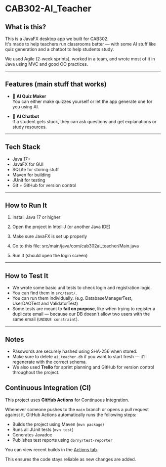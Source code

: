# CAB302-AI_Teacher

## What is this?

This is a JavaFX desktop app we built for CAB302.  
It's made to help teachers run classrooms better — with some AI stuff like quiz generation and a chatbot to help students study.

We used Agile (2-week sprints), worked in a team, and wrote most of it in Java using MVC and good OO practices.

---

## Features (main stuff that works)

- 🧠 **AI Quiz Maker**  
  You can either make quizzes yourself or let the app generate one for you using AI.

- 🤖 **AI Chatbot**  
  If a student gets stuck, they can ask questions and get explanations or study resources.

---

## Tech Stack

- Java 17+
- JavaFX for GUI
- SQLite for storing stuff
- Maven for building
- JUnit for testing
- Git + GitHub for version control

---

## How to Run It

1. Install Java 17 or higher
2. Open the project in IntelliJ (or another Java IDE)
3. Make sure JavaFX is set up properly
4. Go to this file: src/main/java/com/cab302ai_teacher/Main.java


5. Run it (should open the login screen)

---

## How to Test It

- We wrote some basic unit tests to check login and registration logic.
- You can find them in `src/test/`.
- You can run them individually. (e.g. DatabaseManagerTest, UserDAOTest and ValidatorTest)
- Some tests are meant to **fail on purpose**, like when trying to register a duplicate email — because our DB doesn't allow two users with the same email (`UNIQUE constraint`).

---

## Notes

- Passwords are securely hashed using SHA-256 when stored.
- Make sure to delete `ai_teacher.db` if you want to start fresh — it'll regenerate with the correct schema.
- We also used **Trello** for sprint planning and GitHub for version control throughout the project.


## Continuous Integration (CI)

This project uses **GitHub Actions** for Continuous Integration.

Whenever someone pushes to the `main` branch or opens a pull request against it, GitHub Actions automatically runs the following steps:

- Builds the project using Maven (`mvn package`)
- Runs all JUnit tests (`mvn test`)
- Generates Javadoc
- Publishes test reports using `dorny/test-reporter`

You can view recent builds in the [Actions tab](../../actions).

This ensures the code stays reliable as new changes are added.